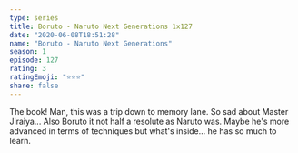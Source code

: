 ```yaml
--- 
type: series 
title: Boruto - Naruto Next Generations 1x127 
date: "2020-06-08T18:51:28" 
name: "Boruto - Naruto Next Generations" 
season: 1 
episode: 127 
rating: 3 
ratingEmoji: "⭐️⭐️⭐️" 
share: false 
---
```


The book! Man, this was a trip down to memory lane. So sad about Master Jiraiya... Also Boruto it not half a resolute as Naruto was. Maybe he's more advanced in terms of techniques but what's inside... he has so much to learn.
